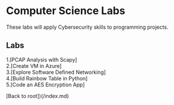 <h1>Computer Science Labs</h1>
These labs will apply Cybersecurity skills to programming projects.

<h2>Labs</h2>
1.[PCAP Analysis with Scapy]<br>
2.[Create VM in Azure]<br>
3.[Explore Software Defined Networking]<br>
4.[Build Rainbow Table in Python]<br>
5.[Code an AES Encryption App]<br>




[Back to root])(/index.md)
